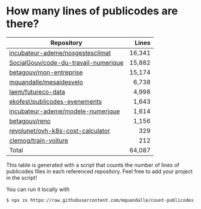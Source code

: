 # How many lines of publicodes are there?

<!--table:start-->
| Repository | Lines |
| --- | --: |
| [incubateur-ademe/nosgestesclimat](https://github.com/incubateur-ademe/nosgestesclimat/tree/master/data) | 16,341 |
| [SocialGouv/code-du-travail-numerique](https://github.com/SocialGouv/code-du-travail-numerique/tree/master/packages/code-du-travail-modeles/src/modeles) | 15,882 |
| [betagouv/mon-entreprise](https://github.com/betagouv/mon-entreprise/tree/master/modele-social/règles) | 15,174 |
| [mquandalle/mesaidesvelo](https://github.com/mquandalle/mesaidesvelo/tree/master/src) | 6,738 |
| [laem/futureco-data](https://github.com/laem/futureco-data/tree/master/) | 4,998 |
| [ekofest/publicodes-evenements](https://github.com/ekofest/publicodes-evenements/tree/master/rules) | 1,643 |
| [incubateur-ademe/modele-numerique](https://github.com/incubateur-ademe/modele-numerique/tree/master/rules) | 1,614 |
| [betagouv/reno](https://github.com/betagouv/reno/tree/master/app/règles) | 1,156 |
| [revolunet/ovh-k8s-cost-calculator](https://github.com/revolunet/ovh-k8s-cost-calculator/tree/master/src) | 329 |
| [clemog/train-voiture](https://github.com/clemog/train-voiture/tree/master/src/data) | 212 |
| Total | 64,087 |
<!--table:end-->

This table is generated with a script that counts the number of lines of publicodes files in each referenced repository. Feel free to add your project in the script!

You can run it locally with

```sh
$ npx zx https://raw.githubusercontent.com/mquandalle/count-publicodes-lines/master/count-publicodes-lines.mjs
```
